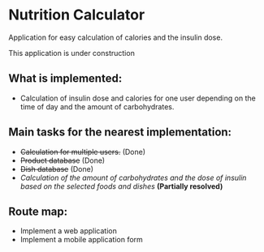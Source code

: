 # Nutrition Calculator
Application for easy calculation of calories and the insulin dose.

This application is under construction
## What is implemented:
* Calculation of insulin dose and calories for one user depending on the time of day and the amount of carbohydrates.
## Main tasks for the nearest implementation:
* <strike>Calculation for multiple users.</strike> (Done)
* <strike>Product database</strike> (Done)
* <strike>Dish database</strike> (Done)
* _Calculation of the amount of carbohydrates and the dose of insulin based on the selected foods and dishes_ __(Partially resolved)__

## Route map:
* Implement a web application
* Implement a mobile application form

